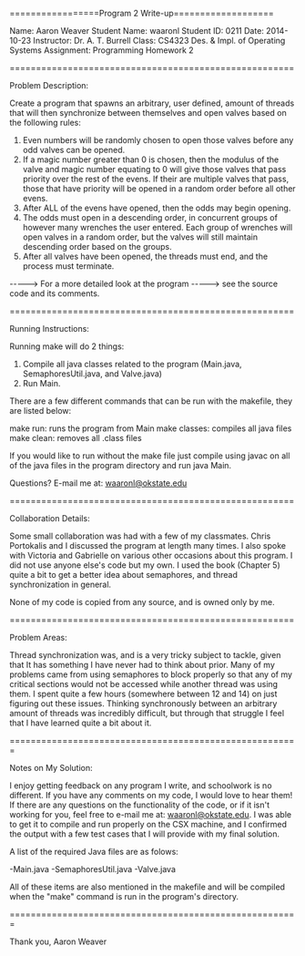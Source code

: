 =================Program 2 Write-up===================

Name: Aaron Weaver
Student Name: waaronl
Student ID: 0211
Date: 2014-10-23
Instructor: Dr. A. T. Burrell
Class: CS4323 Des. & Impl. of Operating Systems
Assignment: Programming Homework 2

======================================================

Problem Description:

Create a program that spawns an arbitrary, user defined,
amount of threads that will then synchronize between
themselves and open valves based on the following rules:
1. Even numbers will be randomly chosen to open those
valves before any odd valves can be opened.
2. If a magic number greater than 0 is chosen, then the
modulus of the valve and magic number equating to 0 will
give those valves that pass priority over the rest of
the evens. If their are multiple valves that pass, those
that have priority will be opened in a random order before
all other evens.
3. After ALL of the evens have opened, then the odds may
begin opening.
4. The odds must open in a descending order, in concurrent
groups of however many wrenches the user entered. Each
group of wrenches will open valves in a random order,
but the valves will still maintain descending order based
on the groups.
5. After all valves have been opened, the threads must
end, and the process must terminate.

-----> For a more detailed look at the program
-----> see the source code and its comments.

======================================================

Running Instructions:

Running make will do 2 things:

1. Compile all java classes related to the program
    (Main.java, SemaphoresUtil.java, and Valve.java)
2. Run Main.

There are a few different commands that can be
run with the makefile, they are listed below:

make run: runs the program from Main
make classes: compiles all java files
make clean: removes all .class files

If you would like to run without the make file
just compile using javac on all of the java files
in the program directory and run java Main.

Questions?
E-mail me at: waaronl@okstate.edu

======================================================

Collaboration Details:

Some small collaboration was had with a few of my
classmates. Chris Portokalis and I discussed the
program at length many times. I also spoke with 
Victoria and Gabrielle on various other occasions about
this program. I did not use anyone else's code
but my own. I used the book (Chapter 5) quite a bit
to get a better idea about semaphores, and thread
synchronization in general.

None of my code is copied from any source, and is
owned only by me.

======================================================

Problem Areas:

Thread synchronization was, and is a very tricky
subject to tackle, given that It has something I have
never had to think about prior. Many of my problems
came from using semaphores to block properly so that
any of my critical sections would not be accessed while
another thread was using them. I spent quite a few hours
(somewhere between 12 and 14) on just figuring out
these issues. Thinking synchronously between an arbitrary
amount of threads was incredibly difficult, but through
that struggle I feel that I have learned quite a bit
about it.

=======================================================

Notes on My Solution:

I enjoy getting feedback on any program I write,
and schoolwork is no different. If you have any
comments on my code, I would love to hear them!
If there are any questions on the functionality
of the code, or if it isn't working for you,
feel free to e-mail me at: waaronl@okstate.edu.
I was able to get it to compile and run properly
on the CSX machine, and I confirmed the output
with a few test cases that I will provide with my
final solution.

A list of the required Java files are as folows:

-Main.java
-SemaphoresUtil.java
-Valve.java

All of these items are also mentioned in the makefile
and will be compiled when the "make" command is run
in the program's directory.

=======================================================

Thank you,
      Aaron Weaver
